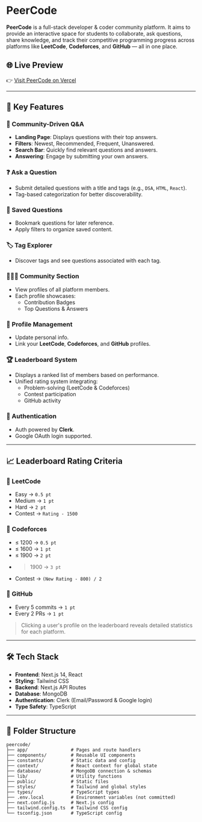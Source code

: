 # PeerCode

**PeerCode** is a full-stack developer & coder community platform. It aims to provide an interactive space for students to collaborate, ask questions, share knowledge, and track their competitive programming progress across platforms like **LeetCode**, **Codeforces**, and **GitHub** — all in one place.

## 🌐 Live Preview

👉 [Visit PeerCode on Vercel](https://peercode-two.vercel.app/)

---

## 🎯 Key Features

### 👥 Community-Driven Q&A
- **Landing Page**: Displays questions with their top answers.
- **Filters**: Newest, Recommended, Frequent, Unanswered.
- **Search Bar**: Quickly find relevant questions and answers.
- **Answering**: Engage by submitting your own answers.

### ❓ Ask a Question
- Submit detailed questions with a title and tags (e.g., `DSA`, `HTML`, `React`).
- Tag-based categorization for better discoverability.

### 💾 Saved Questions
- Bookmark questions for later reference.
- Apply filters to organize saved content.

### 🏷️ Tag Explorer
- Discover tags and see questions associated with each tag.

### 🧑‍🤝‍🧑 Community Section
- View profiles of all platform members.
- Each profile showcases:
  - Contribution Badges
  - Top Questions & Answers

### 🙋 Profile Management
- Update personal info.
- Link your **LeetCode**, **Codeforces**, and **GitHub** profiles.

### 🏆 Leaderboard System
- Displays a ranked list of members based on performance.
- Unified rating system integrating:
  - Problem-solving (LeetCode & Codeforces)
  - Contest participation
  - GitHub activity

### 🔐 Authentication
- Auth powered by **Clerk**.
- Google OAuth login supported.

---

## 📈 Leaderboard Rating Criteria

### 🔸 LeetCode
- Easy → `0.5 pt`
- Medium → `1 pt`
- Hard → `2 pt`
- Contest → `Rating - 1500`

### 🔸 Codeforces
- ≤ 1200 → `0.5 pt`
- ≤ 1600 → `1 pt`
- ≤ 1900 → `2 pt`
- > 1900 → `3 pt`
- Contest → `(New Rating - 800) / 2`

### 🔸 GitHub
- Every 5 commits → `1 pt`
- Every 2 PRs → `1 pt`

> Clicking a user's profile on the leaderboard reveals detailed statistics for each platform.

---

## 🛠️ Tech Stack

- **Frontend**: Next.js 14, React
- **Styling**: Tailwind CSS
- **Backend**: Next.js API Routes
- **Database**: MongoDB
- **Authentication**: Clerk (Email/Password & Google login)
- **Type Safety**: TypeScript

---

## 📂 Folder Structure

```
peercode/
├── app/                # Pages and route handlers
├── components/         # Reusable UI components
├── constants/          # Static data and config
├── context/            # React context for global state
├── database/           # MongoDB connection & schemas
├── lib/                # Utility functions
├── public/             # Static files
├── styles/             # Tailwind and global styles
├── types/              # TypeScript types
├── .env.local          # Environment variables (not committed)
├── next.config.js      # Next.js config
├── tailwind.config.ts  # Tailwind CSS config
└── tsconfig.json       # TypeScript config
```
